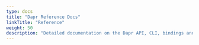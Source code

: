 ```yaml
---
type: docs
title: "Dapr Reference Docs"
linkTitle: "Reference"
weight: 50
description: "Detailed documentation on the Dapr API, CLI, bindings and more"
---
```

